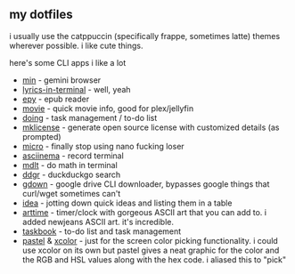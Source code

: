 ## my dotfiles

i usually use the catppuccin (specifically frappe, sometimes latte) themes wherever possible. i like cute things.

here's some CLI apps i like a lot
- [min](https://github.com/a-h/min) - gemini browser
- [lyrics-in-terminal](https://github.com/Jugran/lyrics-in-terminal/) - well, yeah
- [epy](https://github.com/wustho/epy) - epub reader
- [movie](https://github.com/mayankchd/movie) - quick movie info, good for plex/jellyfin
- [doing](https://github.com/ttscoff/doing) - task management / to-do list
- [mklicense](https://github.com/cezaraugusto/mklicense) - generate open source license with customized details (as prompted)
- [micro](https://github.com/zyedidia/micro) - finally stop using nano fucking loser
- [asciinema](https://github.com/asciinema/asciinema) - record terminal
- [mdlt](https://github.com/metadelta/mdlt) - do math in terminal
- [ddgr](https://github.com/jarun/ddgr) - duckduckgo search
- [gdown](https://github.com/wkentaro/gdown) - google drive CLI downloader, bypasses google things that curl/wget sometimes can't
- [idea](https://github.com/IonicaBizau/idea) - jotting down quick ideas and listing them in a table
- [arttime](https://github.com/poetaman/arttime) - timer/clock with gorgeous ASCII art that you can add to. i added newjeans ASCII art. it's incredible.
- [taskbook](https://github.com/klaudiosinani/taskbook) - to-do list and task management
- [pastel](https://github.com/sharkdp/pastel/) & [xcolor](https://soft.github.io/xcolor/) - just for the screen color picking functionality. i could use xcolor on its own but pastel gives a neat graphic for the color and the RGB and HSL values along with the hex code. i aliased this to "pick"
